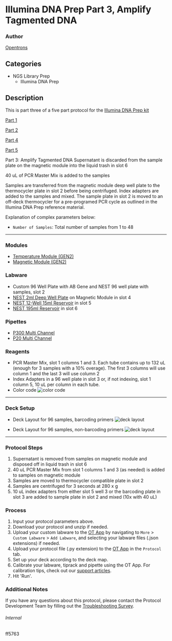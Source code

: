 # Illumina DNA Prep Part 3, Amplify Tagmented DNA

### Author
[Opentrons](https://opentrons.com/)

## Categories
* NGS Library Prep
    * Illumina DNA Prep

## Description
This is part three of a five part protocol for the [Illumina DNA Prep kit](https://www.illumina.com/products/by-type/sequencing-kits/library-prep-kits/nextera-dna-flex.html)

[Part 1](https://develop.protocols.opentrons.com/protocol/ff5763)

[Part 2](https://develop.protocols.opentrons.com/protocol/ff5763_part2)

[Part 4](https://develop.protocols.opentrons.com/protocol/ff5763_part4)

[Part 5](https://develop.protocols.opentrons.com/protocol/ff5763_part5)

Part 3: Amplify Tagmented DNA
Supernatant is discarded from the sample plate on the magnetic module into the liquid trash in slot 6

40 uL of PCR Master Mix is added to the samples

Samples are transferred from the magnetic module deep well plate to the thermocycler plate in slot 2 before being centrifuged. Index adapters are added to the samples and mixed. The sample plate in slot 2 is moved to an off-deck thermocycler for a pre-programed PCR cycle as outlined in the Illumina DNA Prep reference material.

Explanation of complex parameters below:
* `Number of Samples`: Total number of samples from 1 to 48

---

### Modules
* [Temperature Module (GEN2)](https://shop.opentrons.com/collections/hardware-modules/products/tempdeck)
* [Magnetic Module (GEN2)](https://shop.opentrons.com/collections/hardware-modules/products/magdeck)

### Labware
* Custom 96 Well Plate with AB Gene and NEST 96 well plate with samples, slot 2
* [NEST 2ml Deep Well Plate](https://shop.opentrons.com/nest-2-ml-96-well-deep-well-plate-v-bottom/) on Magnetic Module in slot 4
* [NEST 12-Well 15ml Reservoir](https://shop.opentrons.com/nest-12-well-reservoirs-15-ml/) in slot 5
* [NEST 195ml Reservoir](https://shop.opentrons.com/nest-1-well-reservoirs-195-ml/) in slot 6


### Pipettes
* [P300 Multi Channel](https://shop.opentrons.com/8-channel-electronic-pipette/)
* [P20 Multi Channel](https://shop.opentrons.com/8-channel-electronic-pipette/)

### Reagents
* PCR Master Mix, slot 1 columns 1 and 3. Each tube contains up to 132 uL (enough for 3 samples with a 10% overage). The first 3 columns will use column 1 and the last 3 will use column 2
* Index Adapters in a 96 well plate in slot 3 or, if not indexing, slot 1 column 5, 10 uL per column in each tube.
* Color code
![color code](https://opentrons-protocol-library-website.s3.amazonaws.com/custom-README-images/ff5763/part_3/color_code.png)
---
### Deck Setup
* Deck Layout for 96 samples, barcoding primers
![deck layout](https://opentrons-protocol-library-website.s3.amazonaws.com/custom-README-images/ff5763/part_3/deck_setup_barcode.png)


* Deck Layout for 96 samples, non-barcoding primers
![deck layout](https://opentrons-protocol-library-website.s3.amazonaws.com/custom-README-images/ff5763/part_3/deck_setup_nobar.png)
---

### Protocol Steps
1. Supernatant is removed from samples on magnetic module and disposed off in liquid trash in slot 6
2. 40 uL PCR Master Mix from slot 1 columns 1 and 3 (as needed) is added to samples on magnetic module
3. Samples are moved to thermocycler compatible plate in slot 2
4. Samples are centrifuged for 3 seconds at 280 x g
5. 10 uL index adapters from either slot 5 well 3 or the barcoding plate in slot 3 are added to sample plate in slot 2 and mixed (10x with 40 uL)


### Process
1. Input your protocol parameters above.
2. Download your protocol and unzip if needed.
3. Upload your custom labware to the [OT App](https://opentrons.com/ot-app) by navigating to `More` > `Custom Labware` > `Add Labware`, and selecting your labware files (.json extensions) if needed.
4. Upload your protocol file (.py extension) to the [OT App](https://opentrons.com/ot-app) in the `Protocol` tab.
5. Set up your deck according to the deck map.
6. Calibrate your labware, tiprack and pipette using the OT App. For calibration tips, check out our [support articles](https://support.opentrons.com/en/collections/1559720-guide-for-getting-started-with-the-ot-2).
7. Hit 'Run'.

### Additional Notes
If you have any questions about this protocol, please contact the Protocol Development Team by filling out the [Troubleshooting Survey](https://protocol-troubleshooting.paperform.co/).

###### Internal
ff5763
